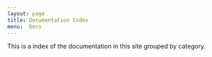 ```yaml
---
layout: page
title: Documentation Index
menu:  Docs
---
```

This is a index of the documentation in this site grouped by category.
